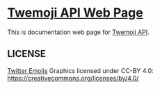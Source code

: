 # [Twemoji API Web Page](https://twemojiapi-web.herokuapp.com/)
This is documentation web page for [Twemoji API](https://twemojiapi-web.herokuapp.com/).

## LICENSE </br>
[Twitter Emojis](https://github.com/twitter/twemoji) Graphics licensed under CC-BY 4.0: https://creativecommons.org/licenses/by/4.0/
